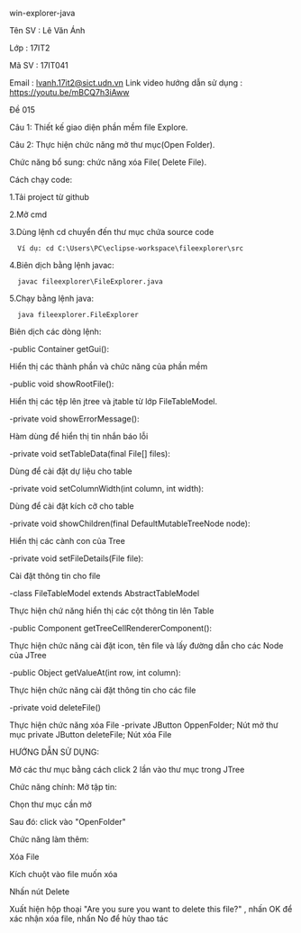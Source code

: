 win-explorer-java

Tên SV : Lê Văn Ánh

Lớp : 17IT2

Mã SV : 17IT041

Email : lvanh.17it2@sict.udn.vn
Link video hướng dẫn sử dụng : https://youtu.be/mBCQ7h3iAww

Đề 015

  Câu 1:  Thiết kế giao diện phần mềm file Explore.

  Câu 2: Thực hiện chức năng mở thư mục(Open Folder).
  
  Chức năng bổ sung: chức năng xóa File( Delete File).

Cách chạy code:

   1.Tải project từ github

   2.Mở cmd

   3.Dùng lệnh cd chuyển đến thư mục chứa source code

      Ví dụ: cd C:\Users\PC\eclipse-workspace\fileexplorer\src
   4.Biên dịch bằng lệnh javac:

      javac fileexplorer\FileExplorer.java
   5.Chạy bằng lệnh java:

      java fileexplorer.FileExplorer

Biên dịch các dòng lệnh:

-public Container getGui():

Hiển thị các thành phần và chức năng của phần mềm

 -public void showRootFile():

Hiển thị các tệp lên jtree và jtable từ lớp FileTableModel.

  -private void showErrorMessage():

Hàm dùng để hiển thị tin nhắn báo lỗi

  -private void setTableData(final File[] files):

Dùng để cài đặt dự liệu cho table

  -private void setColumnWidth(int column, int width):

Dùng để cài đặt kích cỡ cho table
  
  -private void showChildren(final DefaultMutableTreeNode node):

Hiển thị các cành con của Tree
  
  -private void setFileDetails(File file):

Cài đặt thông tin cho file
  
  -class FileTableModel extends AbstractTableModel

Thực hiện chứ năng hiển thị các cột thông tin lên Table
  
  -public Component getTreeCellRendererComponent():

Thực hiện chức năng cài đặt icon, tên file và lấy đường dẫn cho các Node của JTree

  -public Object getValueAt(int row, int column):

Thực hiện chức năng cài đặt thông tin cho các file
  
   -private void deleteFile()
 
 Thực hiện chức năng xóa File
    -private JButton OppenFolder;
  Nút mở thư mục
    private JButton deleteFile;
  Nút xóa File



HƯỚNG DẪN SỬ DỤNG:

Mở các thư mục bằng cách click 2 lần vào thư mục trong JTree

Chức năng chính:
Mở tập tin:

Chọn thư mục cần mở

Sau đó: click vào "OpenFolder"

Chức năng làm thêm:




Xóa File

Kích chuột vào file muốn xóa

Nhấn nút Delete

Xuất hiện hộp thoại "Are you sure you want to delete this file?" , nhấn OK để xác nhận xóa file, nhấn No để hủy thao tác
